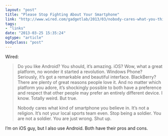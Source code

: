 ```yaml
---
layout: "post"
title: "Please Stop Fighting About Your Smartphone"
link: "http://www.wired.com/gadgetlab/2013/03/nobody-cares-what-you-think-about-their-phone/?utm_source=loopinsight.com&utm_medium=referral&utm_campaign=Feed"
tags: 
- "links"
date: "2013-03-25 15:35:24"
ogtype: "article"
bodyclass: "post"
---
```


Wired:

> Do you like Android? You should, it’s amazing. iOS? Wow, what a great platform, no wonder it started a revolution. Windows Phone? Seriously, it’s got a remarkable and beautiful interface. BlackBerry? There are plenty of great reasons people love it. And no matter which platform you adore, it’s shockingly possible to both have a preference and respect that other people may prefer an entirely different device. I know. Totally weird. But true.
> 
> Nobody cares what kind of smartphone you believe in. It’s not a religion. It’s not your local sports team even. Stop being a soldier. You are not a soldier. You are just wrong. Shut up.

I’m on iOS guy, but I also use Android. Both have their pros and cons.